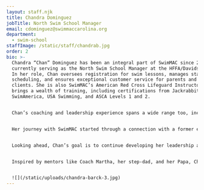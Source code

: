 ```yaml
---
layout: staff.njk
title: Chandra Dominguez
jobTitle: North Swim School Manager
email: cdominguez@swimmaccarolina.org
department:
  - swim-school
staffImage: /static/staff/chandrab.jpg
order: 2
bio: >-
  Chandra “Chan” Dominguez has been an integral part of SwimMAC since 2015,
  currently serving as the North Swim School Manager at the HFFA/Davidson sites.
  In her role, Chan oversees registration for swim lessons, manages staff
  scheduling, and ensures exceptional customer service for parents and future
  clients. She is also SwimMAC’s American Red Cross Lifeguard Instructor and
  brings a wealth of training, including certifications from Jackrabbit,
  SwimAmerica, USA Swimming, and ASCA Levels 1 and 2.


  Chan’s coaching and leadership experience spans a wide range too, including Marlin 2, assisting Marlin 3, Pre-Comp, Masters, and swim lessons.  She has also coached high school and middle school competitive teams, and the YMCA swim team in Belmont.  Her core values of respect, honesty, and empathy are matched by her strengths as a listener, communicator, and personable leader who fosters a supportive environment for both swimmers and staff. With a degree from Belmont Abbey College, she uses her knowledge to help find a pathway for swimmers to achieve their goals. Chan takes pride in SwimMAC’s accomplishments, such as helping with enrolling of 1,000 swimmers during the 2022–2023 School Year session.


  Her journey with SwimMAC started through a connection with a former employee, and she values the SwimMAC team as a family—a stable home base amid the frequent moves of a military upbringing. Chan’s commitment to helping individuals reach their goals stems from her love for swimming and desire to support athletes of all ages in their personal growth.


  Looking ahead, Chan’s goal is to continue developing her leadership and create more out-of-office bonding opportunities for the team. Her favorite SwimMAC memory is watching former Marlin swimmers she once coached return to teach new generations, a testament to the strong, family-like community SwimMAC fosters!


  Inspired by mentors like Coach Martha, her step-dad, and her Papa, Chan brings warmth, guidance, and dedication to her role. Her philosophy is rooted in helping individuals find their own path, knowing that while you can “Accept both compliments and criticism. It takes both sun and rain for a flower to grow.” Chan’s favorite places to travel include Croatia, Germany and Netherlands. Her best advice is to remember that you cannot enchant everyone—an insight that resonates with her empathetic approach to coaching and life.


  ![](/static/uploads/chandra-barck-3.jpg)
---
```

